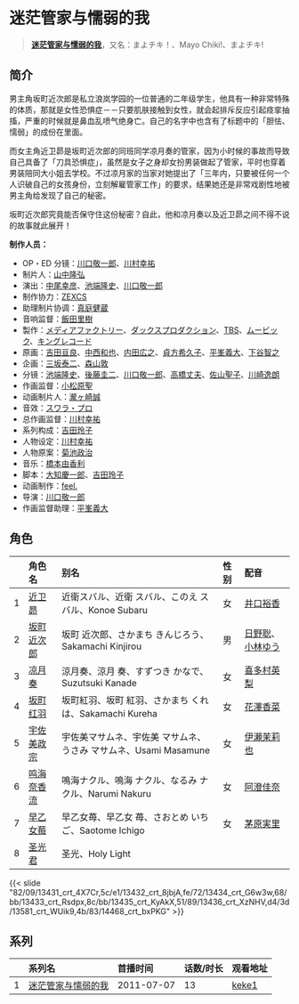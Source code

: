 # 迷茫管家与懦弱的我


> <u>**[迷茫管家与懦弱的我](https://bgm.tv/subject/10459)**</u>，又名：まよチキ！、Mayo Chiki!、まよチキ!

## 简介

男主角坂町近次郎是私立浪岚学园的一位普通的二年级学生，他具有一种非常特殊的体质，那就是女性恐惧症－－只要肌肤接触到女性，就会起排斥反应引起痉挛抽搐，严重的时候就是鼻血乱喷气绝身亡。自己的名字中也含有了标题中的「胆怯、懦弱」的成份在里面。

而女主角近卫昴是坂町近次郎的同班同学凉月奏的管家，因为小时候的事故而导致自己具备了「刀具恐惧症」，虽然是女子之身却女扮男装做起了管家，平时也穿着男装陪同大小姐去学校。不过凉月家的当家对她提出了「三年内，只要被任何一个人识破自己的女孩身份，立刻解雇管家工作」的要求，结果她还是非常戏剧性地被男主角给发现了自己的秘密。

坂町近次郎究竟能否保守住这份秘密？自此，他和凉月奏以及近卫昴之间不得不说的故事就此展开！

**制作人员：**
- OP・ED 分镜：[川口敬一郎](https://bgm.tv/person/3086)、[川村幸祐](https://bgm.tv/person/8859)
- 制片人：[山中隆弘](https://bgm.tv/person/41607)
- 演出：[中尾幸彦](https://bgm.tv/person/16282)、[池端隆史](https://bgm.tv/person/1614)、[川口敬一郎](https://bgm.tv/person/3086)
- 制作协力：[ZEXCS](https://bgm.tv/person/6073)
- 助理制片协调：[真庭健蔵](https://bgm.tv/person/55922)
- 音响监督：[飯田里樹](https://bgm.tv/person/2642)
- 製作：[メディアファクトリー](https://bgm.tv/person/1226)、[ダックスプロダクション](https://bgm.tv/person/6092)、[TBS](https://bgm.tv/person/27)、[ムービック](https://bgm.tv/person/310)、[キングレコード](https://bgm.tv/person/264)
- 原画：[吉田亘良](https://bgm.tv/person/12230)、[中西和也](https://bgm.tv/person/32387)、[内田広之](https://bgm.tv/person/50773)、[貞方希久子](https://bgm.tv/person/3623)、[平峯義大](https://bgm.tv/person/18570)、[下谷智之](https://bgm.tv/person/3485)
- 企画：[三坂泰二](https://bgm.tv/person/49577)、[森山敦](https://bgm.tv/person/1535)
- 分镜：[池端隆史](https://bgm.tv/person/1614)、[後藤圭二](https://bgm.tv/person/305)、[川口敬一郎](https://bgm.tv/person/3086)、[高橋丈夫](https://bgm.tv/person/1611)、[佐山聖子](https://bgm.tv/person/900)、[川崎逸朗](https://bgm.tv/person/893)
- 作画监督：[小松原聖](https://bgm.tv/person/14438)
- 动画制片人：[瀧ヶ崎誠](https://bgm.tv/person/1744)
- 音效：[スワラ・プロ](https://bgm.tv/person/2662)
- 总作画监督：[川村幸祐](https://bgm.tv/person/8859)
- 系列构成：[吉田玲子](https://bgm.tv/person/508)
- 人物设定：[川村幸祐](https://bgm.tv/person/8859)
- 人物原案：[菊池政治](https://bgm.tv/person/2923)
- 音乐：[橋本由香利](https://bgm.tv/person/3587)
- 脚本：[大知慶一郎](https://bgm.tv/person/13270)、[吉田玲子](https://bgm.tv/person/508)
- 动画制作：[feel.](https://bgm.tv/person/1275)
- 导演：[川口敬一郎](https://bgm.tv/person/3086)
- 作画监督助理：[平峯義大](https://bgm.tv/person/18570)

## 角色

|     |   角色名   |   别名  | 性别 |  配音  |
|:--- |:------  |:----      |:---  |:--   |
| 1 | [近卫昴](https://bgm.tv/character/13431) | 近衛スバル、近衛 スバル、このえ スバル、Konoe Subaru | 女 | [井口裕香](https://bgm.tv/person/4851) |
| 2 | [坂町近次郎](https://bgm.tv/character/13432) | 坂町 近次郎、さかまち きんじろう、Sakamachi Kinjirou | 男 | [日野聡](https://bgm.tv/person/4256)、[小林ゆう](https://bgm.tv/person/4398) |
| 3 | [凉月奏](https://bgm.tv/character/13434) | 涼月奏、涼月 奏、すずつき かなで、Suzutsuki Kanade | 女 | [喜多村英梨](https://bgm.tv/person/4251) |
| 4 | [坂町红羽](https://bgm.tv/character/13433) | 坂町紅羽、坂町 紅羽、さかまち くれは、Sakamachi Kureha | 女 | [花澤香菜](https://bgm.tv/person/4765) |
| 5 | [宇佐美政宗](https://bgm.tv/character/13435) | 宇佐美マサムネ、宇佐美 マサムネ、うさみ マサムネ、Usami Masamune | 女 | [伊瀬茉莉也](https://bgm.tv/person/4769) |
| 6 | [鸣海奈香流](https://bgm.tv/character/13436) | 鳴海ナクル、鳴海 ナクル、なるみ ナクル、Narumi Nakuru | 女 | [阿澄佳奈](https://bgm.tv/person/4868) |
| 7 | [早乙女莓](https://bgm.tv/character/13581) | 早乙女苺、早乙女 苺、さおとめ いちご、Saotome Ichigo | 女 | [茅原実里](https://bgm.tv/person/4421) |
| 8 | [圣光君](https://bgm.tv/character/14468) | 圣光、Holy Light |  |  |

{{< slide "82/09/13431_crt_4X7Cr,5c/e1/13432_crt_8jbjA,fe/72/13434_crt_G6w3w,68/bb/13433_crt_Rsdpx,8c/bb/13435_crt_KyAkX,51/89/13436_crt_XzNHV,d4/3d/13581_crt_WUik9,4b/83/14468_crt_bxPKG" >}}

## 系列

|     | 系列名       | 首播时间       | 话数/时长 | 观看地址                                                    |
| :-- | :-------- | :--------- | :---- | :------------------------------------------------------ |
| 1   |[迷茫管家与懦弱的我](https://bgm.tv/subject/10459)| 2011-07-07 | 13    | [keke1](https://www.keke1.app/play/22432-4-169332.html) |



